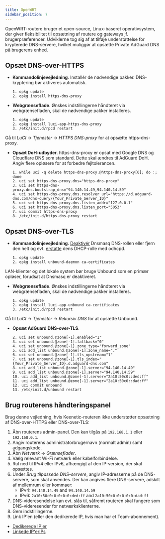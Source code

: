 ```yaml
---
title: OpenWRT
sidebar_position: 7
---
```


OpenWRT-routere bruger et open-source, Linux-baseret operativsystem, der giver fleksibilitet til opsætning af routere og gateways jf. brugerpræferencer. Udviklerne tog sig af at tilføje understøttelse for krypterede DNS-servere, hvilket muliggør at opsætte Private AdGuard DNS på brugerens enhed.

## Opsæt DNS-over-HTTPS

 - **Kommandolinjevejledning**. Installér de nødvendige pakker. DNS-kryptering bør aktiveres automatisk.

    ```# Install packages
    1. opkg update
    2. opkg install https-dns-proxy

    ```
 - **Webgrænseflade**. Ønskes indstillingerne håndteret via webgrænsefladen, skal de nødvendige pakker installeres.

    ```# Install packages
    1. opkg update
    2. opkg install luci-app-https-dns-proxy
    3. /etc/init.d/rpcd restart
    ```

Gå til _LuCI_ → _Tjenester_ → _HTTPS DNS-proxy_ for at opsætte https-dns-proxy.

 - **Opsæt DoH-udbyder**. https-dns-proxy er opsat med Google DNS og Cloudflare DNS som standard. Dette skal ændres til AdGuard DoH. Angiv flere opløsere for at forbedre fejltolerancen.

    ```# Configure DoH provider
    1. while uci -q delete https-dns-proxy.@https-dns-proxy[0]; do :; done
    2. uci set https-dns-proxy.dns="https-dns-proxy"
    3. uci set https-dns-proxy.dns.bootstrap_dns="94.140.14.49,94.140.14.59"
    4. uci set https-dns-proxy.dns.resolver_url="https://d.adguard-dns.com/dns-query/{Your_Private_Server_ID}"
    5. uci set https-dns-proxy.dns.listen_addr="127.0.0.1"
    6. uci set https-dns-proxy.dns.listen_port="5053"
    7. uci commit https-dns-proxy
    8. /etc/init.d/https-dns-proxy restart
    ```

## Opsæt DNS-over-TLS

 - **Kommandolinjevejledning**. [Deaktivér](https://openwrt.org/docs/guide-user/base-system/dhcp_configuration#disabling_dns_role) Dnsmasq DNS-rollen eller fjern den helt og evt. [erstatte](https://openwrt.org/docs/guide-user/base-system/dhcp_configuration#replacing_dnsmasq_with_odhcpd_and_unbound) dens DHCP-rolle med odhcpd.

    ```# Install packages
    1. opkg update
    2. opkg install unbound-daemon ca-certificates
    ```

LAN-klienter og det lokale system bør bruge Unbound som en primær opløser, forudsat at Dnsmasq er deaktiveret.

 - **Webgrænseflade**. Ønskes indstillingerne håndteret via webgrænsefladen, skal de nødvendige pakker installeres.

    ```# Install packages
    1. opkg update
    2. opkg install luci-app-unbound ca-certificates
    3. /etc/init.d/rpcd restart
    ```

Gå til _LuCI_ → _Tjenester_ → _Rekursiv DNS_ for at opsætte Unbound.

 - **Opsæt AdGuard DNS-over-TLS**.

    ```1. uci add unbound zone
    2. uci set unbound.@zone[-1].enabled="1"
    3. uci set unbound.@zone[-1].fallback="0"
    4. uci set unbound.@zone[-1].zone_type="forward_zone"
    5. uci add_list unbound.@zone[-1].zone_name="."
    6. uci set unbound.@zone[-1].tls_upstream="1"
    7. uci set unbound.@zone[-1].tls_index="{Your_Private_Server_ID}.d.adguard-dns.com"
    8. uci add_list unbound.@zone[-1].server="94.140.14.49"
    9. uci add_list unbound.@zone[-1].server="94.140.14.59"
    10. uci add_list unbound.@zone[-1].server="2a10:50c0::ded:ff"
    11. uci add_list unbound.@zone[-1].server="2a10:50c0::dad:ff"
    12. uci commit unbound
    13. /etc/init.d/unbound restart
    ```

## Brug routerens håndteringspanel

Brug denne vejledning, hvis Keenetic-routeren ikke understøtter opsætning af DNS-over-HTTPS eller DNS-over-TLS:

1. Åbn routerens admin-panel. Den kan tilgås på `192.168.1.1` eller `192.168.0.1`.
2. Angiv routerens administratorbrugernavn (normalt admin) samt adgangskode.
3. Åbn _Netværk_ → _Grænseflader_.
4. Vælg relevant Wi-Fi netværk eller kabelforbindelse.
5. Rul ned til IPv4 eller IPv6, afhængigt af den IP-version, der skal opsættes.
6. Under _Brug tilpassede DNS-servere_, angiv IP-adresserne på de DNS-servere, som skal anvendes. Der kan angives flere DNS-servere, adskilt af mellemrum eller kommaer:
    - IPv4: `94.140.14.49` and `94.140.14.59`
    - IPv6: `2a10:50c0:0:0:0:0:ded:ff` and `2a10:50c0:0:0:0:0:dad:ff`
7. DNS-videresendelse kan evt. slås til, såfremt routeren skal fungere som DNS-videresender for netværksklienterne.
8. Gem indstillingerne.
9. Link IP'en (eller den dedikerede IP, hvis man har et Team-abonnement).

 - [Dedikerede IP'er](/private-dns/connect-devices/other-options/dedicated-ip.md)
 - [Linkede IP'erIPs](/private-dns/connect-devices/other-options/linked-ip.md)

